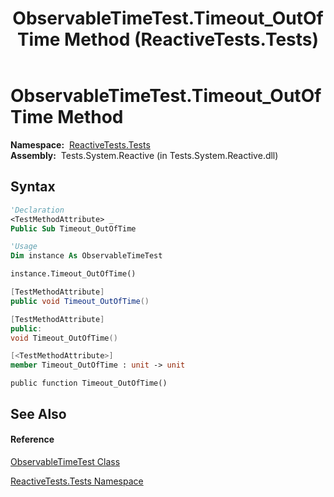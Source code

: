 ﻿---
title: ObservableTimeTest.Timeout_OutOfTime Method  (ReactiveTests.Tests)
TOCTitle: Timeout_OutOfTime Method
ms:assetid: M:ReactiveTests.Tests.ObservableTimeTest.Timeout_OutOfTime
ms:mtpsurl: https://msdn.microsoft.com/en-us/library/reactivetests.tests.observabletimetest.timeout_outoftime(v=VS.103)
ms:contentKeyID: 36621058
ms.date: 06/28/2011
mtps_version: v=VS.103
f1_keywords:
- ReactiveTests.Tests.ObservableTimeTest.Timeout_OutOfTime
dev_langs:
- CSharp
- JScript
- VB
- FSharp
- c++
---

# ObservableTimeTest.Timeout\_OutOfTime Method

**Namespace:**  [ReactiveTests.Tests](hh289046\(v=vs.103\).md)  
**Assembly:**  Tests.System.Reactive (in Tests.System.Reactive.dll)

## Syntax

``` vb
'Declaration
<TestMethodAttribute> _
Public Sub Timeout_OutOfTime
```

``` vb
'Usage
Dim instance As ObservableTimeTest

instance.Timeout_OutOfTime()
```

``` csharp
[TestMethodAttribute]
public void Timeout_OutOfTime()
```

``` c++
[TestMethodAttribute]
public:
void Timeout_OutOfTime()
```

``` fsharp
[<TestMethodAttribute>]
member Timeout_OutOfTime : unit -> unit 
```

``` jscript
public function Timeout_OutOfTime()
```

## See Also

#### Reference

[ObservableTimeTest Class](hh315045\(v=vs.103\).md)

[ReactiveTests.Tests Namespace](hh289046\(v=vs.103\).md)


